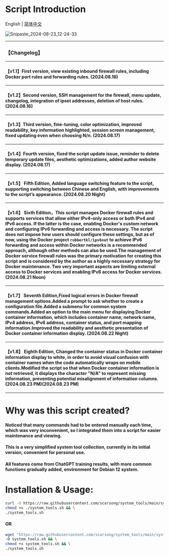 # Script Introduction

English | [简体中文](./README.zh-cn.md)

![Snipaste_2024-08-23_12-24-33](https://github.com/user-attachments/assets/2068cda3-6500-43d0-9545-4bffbc788cff)

---

### 【Changelog】

---

#### 【v1.1】First version, view existing inbound firewall rules, including Docker port rules and forwarding rules. (2024.08.16)

---

#### 【v1.2】Second version, SSH management for the firewall, menu update, changelog, integration of ipset addresses, deletion of host rules. (2024.08.16)

---

#### 【v1.3】Third version, fine-tuning, color optimization, improved readability, key information highlighted, session screen management, fixed updating even when choosing N/n. (2024.08.17)

---

#### 【v1.4】Fourth version, fixed the script update issue, reminder to delete temporary update files, aesthetic optimizations, added author website display. (2024.08.17)

---

#### 【v1.5】 Fifth Edition, Added language switching feature to the script, supporting switching between Chinese and English, with improvements to the script’s appearance. (2024.08.20 Night)

---

#### 【v1.6】 Sixth Edition，This script manages Docker firewall rules and supports services that allow either IPv4-only access or both IPv4 and IPv6 access. If the latter is the case, enabling Docker's custom network and configuring IPv6 forwarding and access is necessary. The script does not impose how users should configure these settings, but as of now, using the Docker project `robbertkl/ipv6nat` to achieve IPv6 forwarding and access within Docker networks is a recommended approach, although other methods can also be used.The management of Docker service firewall rules was the primary motivation for creating this script and is considered by the author as a highly necessary strategy for Docker maintenance. Two very important aspects are limiting external access to Docker services and enabling IPv6 access for Docker services. (2024.08.21 Noon)

---

#### 【v1.7】 Seventh Edition,Fixed logical errors in Docker firewall management options.Added a prompt to ask whether to create a configuration file.Added a submenu for common system commands.Added an option to the main menu for displaying Docker container information, which includes container name, network name, IPv4 address, IPv6 address, container status, and port mapping information.Improved the readability and aesthetic presentation of Docker container information display. (2024.08.22 Night)

---

#### 【v1.8】 Eighth Edition, Changed the container status in Docker container information display to white, in order to avoid visual confusion with container names when the code automatically wraps on mobile clients.Modified the script so that when Docker container information is not retrieved, it displays the character "N/A" to represent missing information, preventing potential misalignment of information columns. (2024.08.23 PM)(2024.08.23 PM)

---

# Why was this script created?

#### Noticed that many commands had to be entered manually each time, which was very inconvenient, so I integrated them into a script for easier maintenance and viewing.
#### This is a very simplified system tool collection, currently in its initial version, convenient for personal use.
#### All features come from ChatGPT training results, with more common functions gradually added, environment for Debian 12 system.

# Installation & Usage:

```bash
curl -O https://raw.githubusercontent.com/scarsong/system_tools/main/system_tools.sh && \
chmod +x ./system_tools.sh && \
./system_tools.sh
```
#### OR
```bash
wget "https://raw.githubusercontent.com/scarsong/system_tools/main/system_tools.sh?$(date +%s)" \
-O system_tools.sh && \
chmod +x system_tools.sh && \
./system_tools.sh
```
